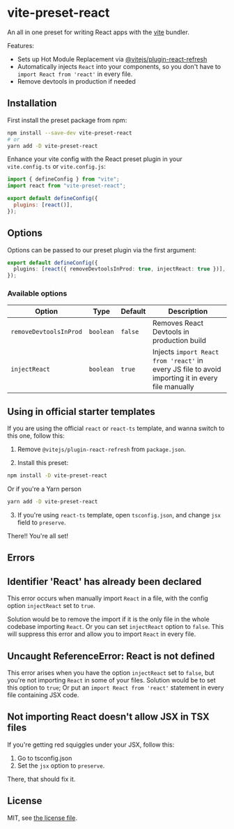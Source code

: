 # vite-preset-react

An all in one preset for writing React apps with the [vite](https://github.com/vitejs/vite) bundler.

Features:

- Sets up Hot Module Replacement via [@vitejs/plugin-react-refresh](https://www.npmjs.com/package/@vitejs/plugin-react-refresh)
- Automatically injects `React` into your components, so you don't have to `import React from 'react'` in every file.
- Remove devtools in production if needed

## Installation

First install the preset package from npm:

```bash
npm install --save-dev vite-preset-react
# or
yarn add -D vite-preset-react
```

Enhance your vite config with the React preset plugin in your `vite.config.ts` or `vite.config.js`:

```js
import { defineConfig } from "vite";
import react from "vite-preset-react";

export default defineConfig({
  plugins: [react()],
});
```

## Options

Options can be passed to our preset plugin via the first argument:

```ts
export default defineConfig({
  plugins: [react({ removeDevtoolsInProd: true, injectReact: true })],
});
```

### Available options

| Option                 | Type      | Default | Description                                                                                       |
| ---------------------- | --------- | ------- | ------------------------------------------------------------------------------------------------- |
| `removeDevtoolsInProd` | `boolean` | `false` | Removes React Devtools in production build                                                        |
| `injectReact`          | `boolean` | `true`  | Injects `import React from 'react'` in every JS file to avoid importing it in every file manually |

## Using in official starter templates

If you are using the official `react` or `react-ts` template, and wanna switch to this one, follow this:

1. Remove `@vitejs/plugin-react-refresh` from `package.json`.

2. Install this preset:

```sh
npm install -D vite-preset-react
```

Or if you're a Yarn person

```sh
yarn add -D vite-preset-react
```

3. If you're using `react-ts` template, open `tsconfig.json`, and change `jsx` field to `preserve`.

There!! You're all set!

## Errors

## Identifier 'React' has already been declared

This error occurs when manually import `React` in a file, with the config option `injectReact` set to `true`.

Solution would be to remove the import if it is the only file in the whole codebase importing `React`.
Or you can set `injectReact` option to `false`. This will suppress this error and allow you to import `React` in every file.

## Uncaught ReferenceError: React is not defined

This error arises when you have the option `injectReact` set to `false`, but you're not importing `React` in some of your files. Solution would be to set this option to `true`; Or put an `import React from 'react'` statement in every file containing JSX code.

## Not importing React doesn't allow JSX in TSX files

If you're getting red squiggles under your JSX, follow this:

1. Go to tsconfig.json
2. Set the `jsx` option to `preserve`.

There, that should fix it.

## License

MIT, see [the license file](./LICENSE).
